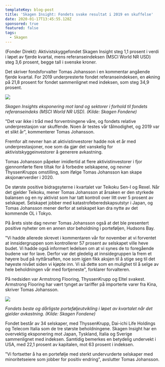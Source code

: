 ```yaml
---
templateKey: blog-post
title: 'Skagen Insight: Fondets svake resultat i 2019 en skuffelse'
date: 2020-01-17T13:45:55.128Z
sponsored: true
featured: false
tags:
  - Skagen
---
```

(Fonder Direkt): Aktivistskyggefondet Skagen Insight steg 1,1 prosent i verdi i løpet av fjerde kvartal, mens referanseindeksen (MSCI World NR USD) steg 3,6 prosent, begge tall i svenske kroner.



Det skriver fondsforvalter Tomas Johansson i en kommentar angående fjerde kvartal. For 2019 underpresterte fondet referanseindeksen, en økning på 21,8 prosent for fondet sammenlignet med indeksen, som steg 34,9 prosent.



![](/img/focus.png)

_Skagen Insights eksponering mot land og sektorer i forhold til fondets referanseindeks (MSCI World NR USD). (Kilde: Skagen Fondene)_



"Det var ikke i tråd med forventningene våre, og fondets relative underprestasjon var skuffende. Noen år testes vår tålmodighet, og 2019 var et slikt år", kommenterer Tomas Johansson.



Fremfor alt nevner han at aktivistinvestorer hadde nok et år med underprestasjoner, noe som da gjør det vanskelig for aktivistskyggeinvestorer å generere avkastning.



Tomas Johansson påpeker imidlertid at flere aktivistinvestorer i fjor gjennomførte flere tiltak for å forbedre selskapene, og nevner ThyssenKrupps omstilling, som ifølge Tomas Johansson kan skape aksjonærverdier i 2020.



De største positive bidragsyterne i kvartalet var Teikoku Sen-I og Rexel. Når det gjelder Teikoku, mener Tomas Johansson at årsaken er den styrkede balansen og en ny aktivist som har tatt kontroll over litt over 5 prosent av selskapet. Selskapet jobber med katastrofeberedskapsutstyr i Japan, og Tomas Johansson mener derfor at selskapet kan dra nytte av det kommende OL i Tokyo.



På årets siste dag nevner Tomas Johansson også at det ble presentert positive nyheter om en annen stor beholdning i porteføljen, Hudsons Bay.



"Vi hadde allerede skrevet i kommentaren vår for november at vi forventet at innsidergruppen som kontrollerer 57 prosent av selskapet ville heve budet. Vi hadde også informert ledelsen om at vi synes de to foregående budene var for lave. Derfor var det gledelig at innsidegruppen la frem et høyere bud på nyttårsaften, noe som igjen fikk aksjen til å stige seg til det høyeste nivået siden vi kjøpte inn. Vi så dette som en mulighet til å selge av hele beholdningen vår med fortjeneste", forklarer forvalteren.



På nedsiden var Armstrong Flooring, ThyssenKrupp og Eltel svakest. Armstrong Flooring har vært tynget av tariffer på importerte varer fra Kina, skriver Tomas Johansson.



![](/img/focus2.png)



_Fondets beste og dårligste porteføljeutvikling i løpet av kvartalet når det gjelder avkastning. (Kilde: Skagen Fondene)_



Fondet består av 34 selskaper, med ThyssenKrupp, Dai-ichi Life Holdings og Telecom Italia som de tre største beholdningene. Skagen Insight har en overvektig eksponering mot Japan, Tyskland, Italia og Sverige sammenlignet med indeksen. Samtidig bemerkes en betydelig undervekt i USA, med 22,1 prosent av kapitalen, mot 63 prosent i indeksen.



"Vi fortsetter å ha en portefølje med sterkt undervurderte selskaper med minoritetseiere som jobber for positiv endring", avslutter Tomas Johansson.
